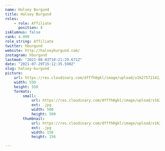 ```yaml
---
name: Halsey Burgund
title: Halsey Burgund
roles:
    - role: Affiliate
      position: 4
isAlumnus: false
rank: 4.999
role_string: Affiliate
twitter: hburgund
website: http://halseyburgund.com/
instagram: hburgund
lastmod: "2021-08-03T10:21:29.671Z"
date: "2021-07-29T15:12:35.590Z"
slug: halsey-burgund
picture:
    url: https://res.cloudinary.com/dfffh0gkl/image/upload/v1627572142/halsey_8c8be37543.jpg
    width: 550
    height: 550
    formats:
        small:
            url: https://res.cloudinary.com/dfffh0gkl/image/upload/v1627572145/small_halsey_8c8be37543.jpg
            ext: .jpg
            width: 500
            height: 500
        thumbnail:
            url: https://res.cloudinary.com/dfffh0gkl/image/upload/v1627572144/thumbnail_halsey_8c8be37543.jpg
            ext: .jpg
            width: 156
            height: 156

---
```


